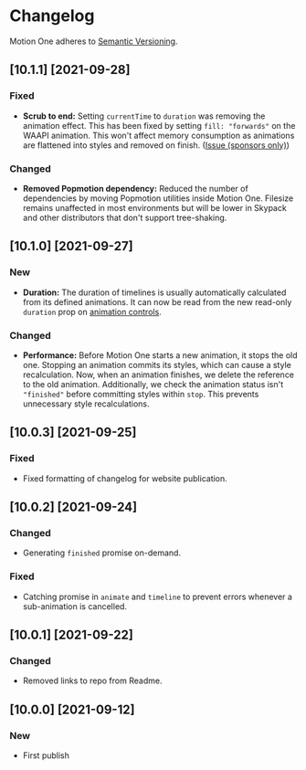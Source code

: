 # Changelog

Motion One adheres to [Semantic Versioning](http://semver.org/).

## [10.1.1] [2021-09-28]

### Fixed

- **Scrub to end:** Setting `currentTime` to `duration` was removing the animation effect. This has been fixed by setting `fill: "forwards"` on the WAAPI animation. This won't affect memory consumption as animations are flattened into styles and removed on finish. ([Issue (sponsors only)](https://github.com/motiondivision/motion/issues/21))

### Changed

- **Removed Popmotion dependency:** Reduced the number of dependencies by moving Popmotion utilities inside Motion One. Filesize remains unaffected in most environments but will be lower in Skypack and other distributors that don't support tree-shaking.

## [10.1.0] [2021-09-27]

### New

- **Duration:** The duration of timelines is usually automatically calculated from its defined animations. It can now be read from the new read-only `duration` prop on [animation controls](http://motion.dev/dom/controls).

### Changed

- **Performance:** Before Motion One starts a new animation, it stops the old one. Stopping an animation commits its styles, which can cause a style recalculation. Now, when an animation finishes, we delete the reference to the old animation. Additionally, we check the animation status isn't `"finished"` before committing styles within `stop`. This prevents unnecessary style recalculations.

## [10.0.3] [2021-09-25]

### Fixed

- Fixed formatting of changelog for website publication.

## [10.0.2] [2021-09-24]

### Changed

- Generating `finished` promise on-demand.

### Fixed

- Catching promise in `animate` and `timeline` to prevent errors whenever a sub-animation is cancelled.

## [10.0.1] [2021-09-22]

### Changed

- Removed links to repo from Readme.

## [10.0.0] [2021-09-12]

### New

- First publish
